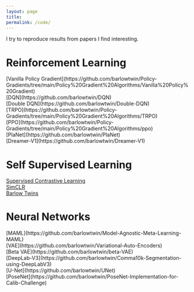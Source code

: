 ```yaml
---
layout: page
title: 
permalink: /code/
---
```


I try to reproduce results from papers I find interesting. 


<h1> Reinforcement Learning </h1>
[Vanilla Policy Gradient](https://github.com/barlowtwin/Policy-Gradients/tree/main/Policy%20Gradient%20Algorithms/Vanilla%20Policy%20Gradient) </br>
[DQN](https://github.com/barlowtwin/DQN)</br>
[Double DQN](https://github.com/barlowtwin/Double-DQN) </br>
[TRPO](https://github.com/barlowtwin/Policy-Gradients/tree/main/Policy%20Gradient%20Algorithms/TRPO) </br>
[PPO](https://github.com/barlowtwin/Policy-Gradients/tree/main/Policy%20Gradient%20Algorithms/ppo)</br>
[PlaNet](https://github.com/barlowtwin/PlaNet) </br>
[Dreamer-V1](https://github.com/barlowtwin/Dreamer-V1) </br>


<h1> Self Supervised Learning </h1>

[Supervised Contrastive Learning](https://github.com/barlowtwin/Supervised-Contrastive-Learning) </br>
[SimCLR](https://github.com/barlowtwin/SimCLR) </br>
[Barlow Twins](https://github.com/barlowtwin/Barlow-Twins) </br>



<h1> Neural Networks </h1>
[MAML](https://github.com/barlowtwin/Model-Agnostic-Meta-Learning-MAML) </br>
[VAE](https://github.com/barlowtwin/Variational-Auto-Encoders) </br>
[Beta VAE](https://github.com/barlowtwin/beta-VAE) </br>
[DeepLab-V3](https://github.com/barlowtwin/Comma10k-Segmentation-using-DeepLabV3) </br>
[U-Net](https://github.com/barlowtwin/UNet) </br>
[PoseNet](https://github.com/barlowtwin/PoseNet-Implementation-for-Calib-Challenge) </br>

